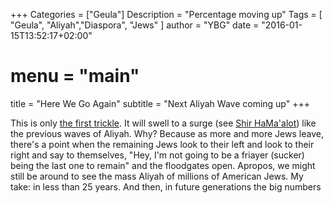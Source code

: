 +++
Categories = ["Geula"]
Description = "Percentage moving up"
Tags = [ "Geula", "Aliyah","Diaspora", "Jews" ]
author = "YBG"
date = "2016-01-15T13:52:17+02:00"
# menu = "main"
title = "Here We Go Again"
subtitle = "Next Aliyah Wave coming up"
+++

This is only [the first trickle](http://www.jpost.com/Diaspora/Report-Western-European-immigration-to-Israel-hits-unprecedented-levels-in-2015-441629). It will swell to a surge (see [Shir HaMa'alot](http://www.mechon-mamre.org/p/pt/pt26c6.htm)) like the previous waves of Aliyah. Why? Because as more and more Jews leave, there's a point when the remaining Jews look to their left and look to their right and say to themselves, "Hey, I'm not going to be a friayer (sucker) being the last one to remain" and the floodgates open. Apropos, we might still be around to see the mass Aliyah of millions of American Jews. My take: in less than 25 years.
And then, in future generations the big numbers
